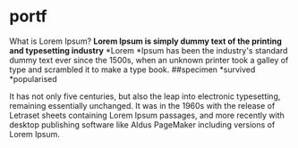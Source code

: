 # portf
What is Lorem Ipsum?
**Lorem Ipsum is simply dummy text of the printing and typesetting industry**
*Lorem 
*Ipsum 
has been the industry's standard dummy text ever since the 1500s, when an unknown printer took a galley of type and scrambled it to make a type  book. 
##specimen
*survived
*popularised 

It has  not only five centuries, but also the leap into electronic typesetting, remaining essentially unchanged.
It was in the 1960s with the release of Letraset sheets containing Lorem Ipsum passages, and more recently with desktop publishing software like Aldus PageMaker including versions of Lorem Ipsum.
